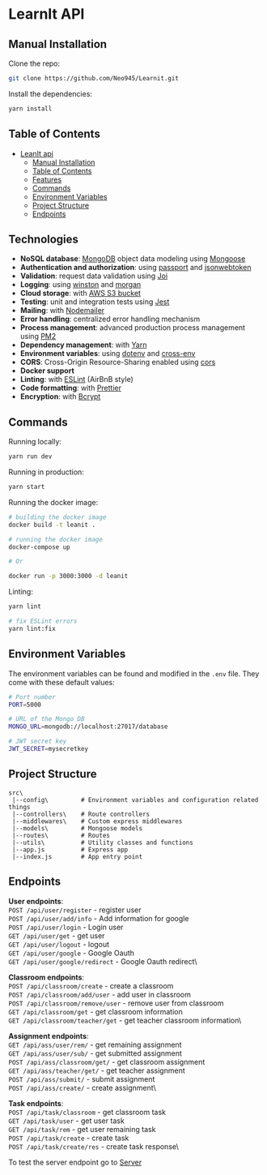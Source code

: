 # LearnIt API

## Manual Installation

Clone the repo:

```bash
git clone https://github.com/Neo945/Learnit.git
```

Install the dependencies:

```bash
yarn install
```

## Table of Contents

-   [LeanIt api](#LeanIt-api)
    -   [Manual Installation](#manual-installation)
    -   [Table of Contents](#table-of-contents)
    -   [Features](#features)
    -   [Commands](#commands)
    -   [Environment Variables](#environment-variables)
    -   [Project Structure](#project-structure)
    -   [Endpoints](#endpoints)

## Technologies

-   **NoSQL database**: [MongoDB](https://www.mongodb.com) object data modeling using [Mongoose](https://mongoosejs.com)
-   **Authentication and authorization**: using [passport](http://www.passportjs.org) and [jsonwebtoken](https://www.npmjs.com/package/jsonwebtoken)
-   **Validation**: request data validation using [Joi](https://github.com/hapijs/joi)
-   **Logging**: using [winston](https://github.com/winstonjs/winston) and [morgan](https://github.com/expressjs/morgan)
-   **Cloud storage**: with [AWS S3 bucket](https://aws.amazon.com/s3/)
-   **Testing**: unit and integration tests using [Jest](https://jestjs.io)
-   **Mailing**: with [Nodemailer](https://jestjs.io)
-   **Error handling**: centralized error handling mechanism
-   **Process management**: advanced production process management using [PM2](https://pm2.keymetrics.io)
-   **Dependency management**: with [Yarn](https://yarnpkg.com)
-   **Environment variables**: using [dotenv](https://github.com/motdotla/dotenv) and [cross-env](https://github.com/kentcdodds/cross-env#readme)
-   **CORS**: Cross-Origin Resource-Sharing enabled using [cors](https://github.com/expressjs/cors)
-   **Docker support**
-   **Linting**: with [ESLint](https://eslint.org) (AirBnB style)
-   **Code formatting**: with [Prettier](https://prettier.io/)
-   **Encryption**: with [Bcrypt](https://www.npmjs.com/package/bcrypt)

## Commands

Running locally:

```bash
yarn run dev
```

Running in production:

```bash
yarn start
```

Running the docker image:

```bash
# building the docker image
docker build -t leanit .

# running the docker image
docker-compose up

# Or

docker run -p 3000:3000 -d leanit
```

Linting:

```bash
yarn lint

# fix ESLint errors
yarn lint:fix
```

## Environment Variables

The environment variables can be found and modified in the `.env` file. They come with these default values:

```bash
# Port number
PORT=5000

# URL of the Mongo DB
MONGO_URL=mongodb://localhost:27017/database

# JWT secret key
JWT_SECRET=mysecretkey
```

## Project Structure

```
src\
 |--config\         # Environment variables and configuration related things
 |--controllers\    # Route controllers
 |--middlewares\    # Custom express middlewares
 |--models\         # Mongoose models
 |--routes\         # Routes
 |--utils\          # Utility classes and functions
 |--app.js          # Express app
 |--index.js        # App entry point
```

## Endpoints

**User endpoints**:\
`POST /api/user/register` - register user\
`POST /api/user/add/info` - Add information for google\
`POST /api/user/login` - Login user\
`GET /api/user/get` - get user\
`GET /api/user/logout` - logout\
`GET /api/user/google` - Google Oauth\
`GET /api/user/google/redirect` - Google Oauth redirect\

**Classroom endpoints**:\
`POST /api/classroom/create` - create a classroom\
`POST /api/classroom/add/user` - add user in classroom\
`POST /api/classroom/remove/user` - remove user from classroom\
`GET /api/classroom/get` - get classroom information\
`GET /api/classroom/teacher/get` - get teacher classroom information\

**Assignment endpoints**:\
`GET /api/ass/user/rem/` - get remaining assignment\
`GET /api/ass/user/sub/` - get submitted assignment\
`POST /api/ass/classroom/get/` - get classroom assignment\
`GET /api/ass/teacher/get/` - get teacher assignment\
`POST /api/ass/submit/` - submit assignment\
`POST /api/ass/create/` - create assignment\

**Task endpoints**:\
`POST /api/task/classroom` - get classroom task\
`GET /api/task/user` - get user task\
`GET /api/task/rem` - get user remaining task\
`POST /api/task/create` - create task\
`POST /api/task/create/res` - create task response\

To test the server endpoint go to [Server](https://learn-it-server.herokuapp.com/)
